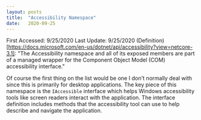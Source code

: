 ```yaml
---
layout: posts
title:  "Accessibility Namespace"
date:   2020-09-25
---
```


First Accessed: 9/25/2020
Last Update: 9/25/2020
(Definition)[https://docs.microsoft.com/en-us/dotnet/api/accessibility?view=netcore-3.1]: "The Accessibility namespace and all of its exposed members are part of a managed wrapper for the Component Object Model (COM) accessibility interface." 

Of course the first thing on the list would be one I don't normally deal with since this is primarily for desktop applications. The key piece of this namespace is the `IAccessible` interface which helps Windows accessibility tools like screen readers interact with the application. The interface definition includes methods that the accessibility tool can use to help describe and navigate the application.

